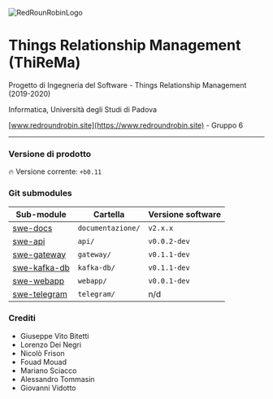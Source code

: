 ![RedRounRobinLogo](https://i.imgur.com/3Dcv4vs.png)

# Things Relationship Management (ThiReMa)

Progetto di Ingegneria del Software - Things Relationship Management (2019-2020)

Informatica, Università degli Studi di Padova

[www.redroundrobin.site](https://www.redroundrobin.site) - Gruppo 6


---


### Versione di prodotto

:fire: Versione corrente: `+b0.11`


### Git submodules 


| Sub-module | Cartella | Versione software  |
|---|---|---|
| [swe-docs](http://docs.redroundrobin.site) | `documentazione/`    |     `v2.x.x`  |
| [swe-api](http://api.redroundrobin.site)   |       `api/`         | `v0.0.2-dev`  |
| [swe-gateway](http://gateway.redroundrobin.site) | `gateway/`     | `v0.1.1-dev`  |
| [swe-kafka-db](http://kafkadb.redroundrobin.site) | `kafka-db/`   | `v0.1.1-dev`  |
| [swe-webapp](http://webapp.redroundrobin.site) |    `webapp/`     | `v0.0.1-dev`  |
| [swe-telegram](http://telegram.redroundrobin.site) | `telegram/`  | n/d           |


### Crediti

- Giuseppe Vito Bitetti
- Lorenzo Dei Negri
- Nicolò Frison
- Fouad Mouad
- Mariano Sciacco
- Alessandro Tommasin
- Giovanni Vidotto